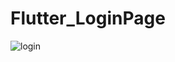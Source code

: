 # Flutter_LoginPage


![login](https://user-images.githubusercontent.com/46267635/95611590-fc5c1080-0a9c-11eb-9a89-233ca06679db.png)
